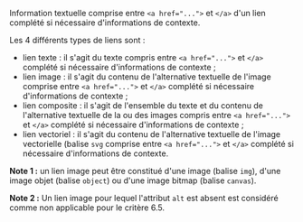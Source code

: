 Information textuelle comprise entre `<a href="...">` et `</a>` d'un lien complété si nécessaire d'informations de contexte.

Les 4 différents types de liens sont :

*   lien texte : il s'agit du texte compris entre `<a href="...">` et `</a>` complété si nécessaire d'informations de contexte ;
*   lien image : il s'agit du contenu de l'alternative textuelle de l'image comprise entre `<a href="...">` et `</a>` complété si nécessaire d'informations de contexte ;
*   lien composite : il s'agit de l'ensemble du texte et du contenu de l'alternative textuelle de la ou des images compris entre `<a href="...">` et `</a>` complété si nécessaire d'informations de contexte ;
*   lien vectoriel : il s'agit du contenu de l'alternative textuelle de l'image vectorielle (balise `svg` comprise entre `<a href="...">` et `</a>` complété si nécessaire d'informations de contexte.

**Note 1 :** un lien image peut être constitué d'une image (balise `img`), d'une image objet (balise `object`) ou d'une image bitmap (balise `canvas`).

**Note 2 :** Un lien image pour lequel l'attribut `alt` est absent est considéré comme non applicable pour le critère 6.5.
